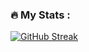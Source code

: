 ### :fire: My Stats :

[![GitHub Streak](http://github-readme-streak-stats.herokuapp.com?user=Hultan&theme=dark&background=000000)](https://git.io/streak-stats)

<!--
**Hultan/Hultan** is a ✨ _special_ ✨ repository because its `README.md` (this file) appears on your GitHub profile.

Here are some ideas to get you started:

- 🔭 I’m currently working on ...
- 🌱 I’m currently learning ...
- 👯 I’m looking to collaborate on ...
- 🤔 I’m looking for help with ...
- 💬 Ask me about ...
- 📫 How to reach me: ...
- 😄 Pronouns: ...
- ⚡ Fun fact: ...
-->
